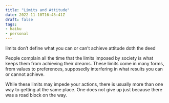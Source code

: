 ```yaml
---
title: "Limits and Attitude"
date: 2022-11-10T16:45:41Z
draft: false
tags:
- haiku
- personal
---
```


limits don’t define
what you can or can’t achieve
attitude doth the deed

People complain all the time that the limits imposed by society is what keeps them from achieving their dreams. These limits come in many forms, from values to preferences, supposedly interfering in what results you can or cannot achieve.

While these limits may impede your actions, there is usually more than one way to getting at the same place. One does not give up just because there was a road block on the way.
